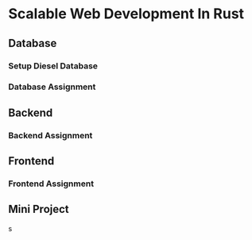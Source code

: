 # Scalable Web Development In Rust
## Database
### Setup Diesel Database
### Database Assignment
## Backend
### Backend Assignment
## Frontend
### Frontend Assignment
## Mini Project
s


